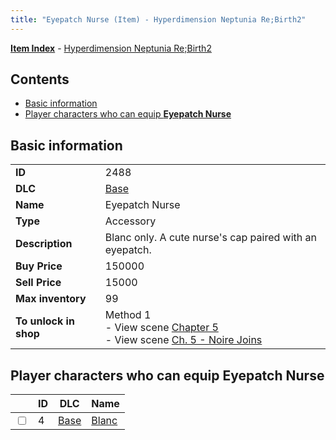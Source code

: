 ```yaml
---
title: "Eyepatch Nurse (Item) - Hyperdimension Neptunia Re;Birth2"
---
```


[**Item Index**](/neptunia/rb2/item/index.html) - [Hyperdimension Neptunia Re;Birth2](/neptunia/rb2)

## Contents

- [Basic information](#basic-information)
- [Player characters who can equip **Eyepatch Nurse**](#player-characters-who-can-equip-eyepatch-nurse)

## Basic information

|   |   |
| -- | -- |
| **ID** | 2488 |
| **DLC** | [Base](/neptunia/rb2/dlc/0-base.html) |
| **Name** | Eyepatch Nurse |
| **Type** | Accessory |
| **Description** | Blanc only. A cute nurse's cap paired with an eyepatch. |
| **Buy Price** | 150000 |
| **Sell Price** | 15000 |
| **Max inventory** | 99 |
| **To unlock in shop** | Method 1<br />- View scene [Chapter 5](/neptunia/rb2/scene/0-351-chapter-5.html)<br />- View scene [Ch. 5 - Noire Joins](/neptunia/rb2/scene/0-377-ch-5-noire-joins.html) |

## Player characters who can equip **Eyepatch Nurse**

|    | ID | DLC | Name |
| -- | -- | --- | ---- |
| <input type="checkbox" id="rb2-player-0-4" class="trackbox" /> | 4 | [Base](/neptunia/rb2/dlc/0-base.html) | [Blanc](/neptunia/rb2/player/0-4-blanc.html) |